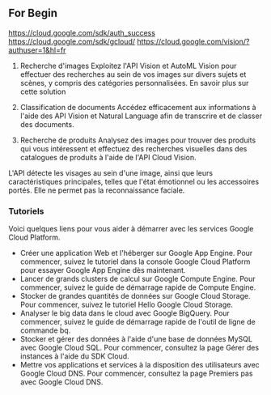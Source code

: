 ## For Begin

https://cloud.google.com/sdk/auth_success
https://cloud.google.com/sdk/gcloud/
https://cloud.google.com/vision/?authuser=1&hl=fr


1. Recherche d'images
Exploitez l'API Vision et AutoML Vision pour effectuer des recherches au sein de vos images sur divers sujets et scènes, y compris des catégories personnalisées. En savoir plus sur cette solution

2. Classification de documents
Accédez efficacement aux informations à l'aide des API Vision et Natural Language afin de transcrire et de classer des documents.

3. Recherche de produits
Analysez des images pour trouver des produits qui vous intéressent et effectuez des recherches visuelles dans des catalogues de produits à l'aide de l'API Cloud Vision.

L'API détecte les visages au sein d'une image, ainsi que leurs caractéristiques principales, telles que l'état émotionnel ou les accessoires portés. Elle ne permet pas la reconnaissance faciale.



### Tutoriels

Voici quelques liens pour vous aider à démarrer avec les services Google Cloud Platform.

- Créer une application Web et l'héberger sur Google App Engine.
  Pour commencer, suivez le tutoriel dans la console Google Cloud Platform pour essayer Google App Engine dès maintenant.
- Lancer de grands clusters de calcul sur Google Compute Engine.
  Pour commencer, suivez le guide de démarrage rapide de Compute Engine.
- Stocker de grandes quantités de données sur Google Cloud Storage.
  Pour commencer, suivez le tutoriel Hello Google Cloud Storage.
- Analyser le big data dans le cloud avec Google BigQuery.
  Pour commencer, suivez le guide de démarrage rapide de l'outil de ligne de commande bq.
- Stocker et gérer des données à l'aide d'une base de données MySQL avec Google Cloud SQL.
  Pour commencer, consultez la page Gérer des instances à l'aide du SDK Cloud.
- Mettre vos applications et services à la disposition des utilisateurs avec Google Cloud DNS.
  Pour commencer, consultez la page Premiers pas avec Google Cloud DNS.
